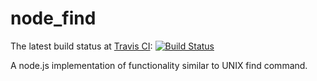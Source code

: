 # node_find

The latest build status at [Travis CI](http://travis-ci.org): [![Build Status](https://travis-ci.org/alflanagan/node_find.svg)](https://travis-ci.org/alflanagan/node_find)

A node.js implementation of functionality similar to UNIX find command.
